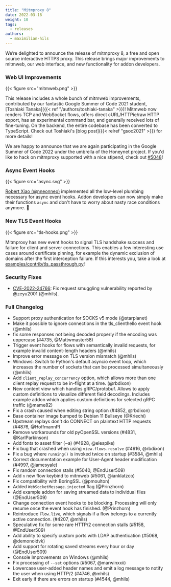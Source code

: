 ```yaml
---
title: "Mitmproxy 8"
date: 2022-03-18
weight: 10
tags:
  - releases
authors:
  - maximilian-hils
---
```


We’re delighted to announce the release of mitmproxy 8, a free and open source interactive HTTPS proxy. This release brings major improvements to mitmweb, our web interface, and new functionality for addon developers.

<!--more-->

### Web UI Improvements

{{< figure src="mitmweb.png" >}}

This release includes a whole bunch of mitmweb improvements, contributed by our fantastic Google Summer of Code 2021 student, [Toshiaki Tanaka]({{< ref "/authors/toshiaki-tanaka" >}})! Mitmweb now renders TCP and WebSocket flows, offers direct cURL/HTTPie/raw HTTP export, has an experimental command bar, and generally received lots of fine-tuning. On the backend, the entire codebase has been converted to TypeScript. Check out Toshiaki's [blog post]({{< relref "gsoc2021" >}}) for more details!

We are happy to announce that we are again participating in the Google Summer of Code 2022 under the umbrella of the Honeynet project. If you'd like to hack on mitmproxy supported with a nice stipend, check out [#5048](https://github.com/mitmproxy/mitmproxy/issues/5048)!

### Async Event Hooks

{{< figure src="async.svg" >}}


[Robert Xiao (@nneonneo)](https://robertxiao.ca/) implemented all the low-level plumbing necessary for async event hooks. Addon developers can now simply make their functions `async` and don't have to worry about nasty race conditions anymore. 🎉

### New TLS Event Hooks

{{< figure src="tls-hooks.png" >}}

Mitmproxy has new event hooks to signal TLS handshake success and failure for client and server connections. This enables a few interesting use cases around certificate pinning, for example the dynamic exclusion of domains after the first interception failure. If this interests you, take a look at [examples/contrib/tls_passthrough.py](https://github.com/mitmproxy/mitmproxy/blob/main/examples/contrib/tls_passthrough.py)!


### Security Fixes

* [CVE-2022-24766](https://github.com/mitmproxy/mitmproxy/security/advisories/GHSA-gcx2-gvj7-pxv3):
  Fix request smuggling vulnerability reported by @zeyu2001 (@mhils).


### Full Changelog

* Support proxy authentication for SOCKS v5 mode (@starplanet)
* Make it possible to ignore connections in the tls_clienthello event hook (@mhils)
* fix some responses not being decoded properly if the encoding was uppercase (#4735, @Mattwmaster58)
* Trigger event hooks for flows with semantically invalid requests, for example invalid content-length headers (@mhils)
* Improve error message on TLS version mismatch (@mhils)
* Windows: Switch to Python's default asyncio event loop, which increases the number of sockets
  that can be processed simultaneously (@mhils)
* Add `client_replay_concurrency` option, which allows more than one client replay request to be in-flight at a time. (@rbdixon)
* New content view which handles gRPC/protobuf. Allows to apply custom definitions to visualize different field decodings.
  Includes example addon which applies custom definitions for selected gRPC traffic (@mame82)
* Fix a crash caused when editing string option (#4852, @rbdixon)
* Base container image bumped to Debian 11 Bullseye (@Kriechi)
* Upstream replays don't do CONNECT on plaintext HTTP requests (#4876, @HoffmannP)
* Remove workarounds for old pyOpenSSL versions (#4831, @KarlParkinson)
* Add fonts to asset filter (~a) (#4928, @elespike)
* Fix bug that crashed when using `view.flows.resolve` (#4916, @rbdixon)
* Fix a bug where `running()` is invoked twice on startup (#3584, @mhils)
* Correct documentation example for User-Agent header modification (#4997, @jamesyale)
* Fix random connection stalls (#5040, @EndUser509)
* Add `n` new flow keybind to mitmweb (#5061, @ianklatzco)
* Fix compatibility with BoringSSL (@pmoulton)
* Added `WebSocketMessage.injected` flag (@Prinzhorn)
* Add example addon for saving streamed data to individual files (@EndUser509)
* Change connection event hooks to be blocking.
  Processing will only resume once the event hook has finished. (@Prinzhorn)
* Reintroduce `Flow.live`, which signals if a flow belongs to a currently active connection. (#4207, @mhils)
* Speculative fix for some rare HTTP/2 connection stalls (#5158, @EndUser509)
* Add ability to specify custom ports with LDAP authentication (#5068, @demonoidvk)
* Add support for rotating saved streams every hour or day (@EndUser509)
* Console Improvements on Windows (@mhils)
* Fix processing of `--set` options (#5067, @marwinxxii) 
* Lowercase user-added header names and emit a log message to notify the user when using HTTP/2 (#4746, @mhils)
* Exit early if there are errors on startup (#4544, @mhils)
